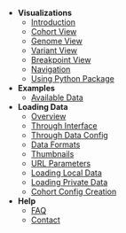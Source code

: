 - **Visualizations**
    - [Introduction](/how-to-use.md#visualizations)
    - [Cohort View](/how-to-use.md#cohort-view)
    - [Genome View](/how-to-use.md#genome-view)
    - [Variant View](/how-to-use.md#variant-view)
    - [Breakpoint View](/how-to-use.md#breakpoint-view)
    - [Navigation](/how-to-use.md#navigation)
    - [Using Python Package](/python.md)
    <!-- - [Relation to Gosling](/gosling.md) -->
- **Examples**
    - [Available Data](/public-data-config.md)
- **Loading Data**
    - [Overview](/data-config.md#loading-data) 
    - [Through Interface](/data-config.md#loading-data-through-interface) 
    - [Through Data Config](/data-config.md#data-configuration) 
    - [Data Formats](/data-formats.md)
    - [Thumbnails](/thumbnails.md)
    - [URL Parameters](/url-parameters.md)
    - [Loading Local Data](/private_data.md)
    - [Loading Private Data](/presigned_urls.md)
    - [Cohort Config Creation](/cohort_configs.md)
- **Help**
    - [FAQ](/faq.md)
    - [Contact](/contact.md)
    